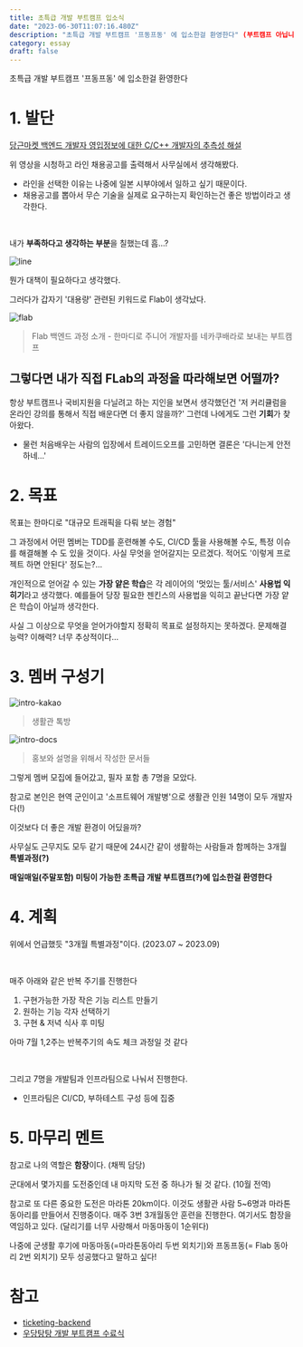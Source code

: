 ```yaml
---
title: 초특급 개발 부트캠프 입소식
date: "2023-06-30T11:07:16.480Z"
description: "초특급 개발 부트캠프 '프동프동' 에 입소한걸 환영한다" (부트캠프 아닙니다. 사이드 프로젝트입니다)
category: essay
draft: false
---
```


초특급 개발 부트캠프 '프동프동' 에 입소한걸 환영한다

# 1. 발단

[당근마켓 백엔드 개발자 영입정보에 대한 C/C++ 개발자의 추측성 해설](https://youtu.be/-DI0mHOB5Qc)

위 영상을 시청하고 라인 채용공고를 출력해서 사무실에서 생각해봤다. 

- 라인을 선택한 이유는 나중에 일본 시부야에서 일하고 싶기 때문이다.
- 채용공고를 뽑아서 무슨 기술을 실제로 요구하는지 확인하는건 좋은 방법이라고 생각한다. 

<br/>

내가 **부족하다고 생각하는 부분**을 칠했는데 흠...?

![line](./images/line.jpg)


뭔가 대책이 필요하다고 생각했다. 

그러다가 갑자기 '대용량' 관련된 키워드로 Flab이 생각났다. 

![flab](./images/flab.png)

> Flab 백엔드 과정 소개 - 한마디로 주니어 개발자를 네카쿠배라로 보내는 부트캠프


## 그렇다면 내가 직접 FLab의 과정을 따라해보면 어떨까?

항상 부트캠프나 국비지원을 다닐려고 하는 지인을 보면서 생각했던건 '저 커리큘럼을 온라인 강의를 통해서 직접 배운다면 더 좋지 않을까?' 그런데 나에게도 그런 **기회**가 찾아왔다. 
- 물런 처음배우는 사람의 입장에서 트레이드오프를 고민하면 결론은 '다니는게 안전하네...'


# 2. 목표

목표는 한마디로 "대규모 트래픽을 다뤄 보는 경험"

그 과정에서 어떤 멤버는 TDD를 훈련해볼 수도, CI/CD 툴을 사용해볼 수도, 특정 이슈를 해결해볼 수 도 있을 것이다. 사실 무엇을 얻어갈지는 모르겠다. 적어도 '이렇게 프로젝트 하면 안된다' 정도는?...

개인적으로 얻어갈 수 있는 **가장 얕은 학습**은 각 레이어의 '멋있는 툴/서비스' **사용법 익히기**라고 생각했다. 예를들어 당장 필요한 젠킨스의 사용법을 익히고 끝난다면 가장 얕은 학습이 아닐까 생각한다.

사실 그 이상으로 무엇을 얻어가야할지 정확히 목표로 설정하지는 못하겠다.  문제해결 능력? 이해력? 너무 추상적이다...

# 3. 멤버 구성기

![intro-kakao](./images/intro-kakao.png)
> 생활관 톡방

![intro-docs](./images/intro-docs.jpg)
> 홍보와 설명을 위해서 작성한 문서들

그렇게 멤버 모집에 들어갔고, 필자 포함 총 7명을 모았다. 

참고로 본인은 현역 군인이고 '소프트웨어 개발병'으로 생활관 인원 14명이 모두 개발자다(!) 

이것보다 더 좋은 개발 환경이 어딨을까?

사무실도 근무지도 모두 같기 때문에 24시간 같이 생활하는 사람들과 함께하는 3개월 **특별과정(?)**

**매일매일(주말포함) 미팅이 가능한 초특급 개발 부트캠프(?)에 입소한걸 환영한다**

# 4. 계획

위에서 언급했듯 "3개월 특별과정"이다. (2023.07 ~ 2023.09)

<br/>

매주 아래와 같은 반복 주기를 진행한다

1. 구현가능한 가장 작은 기능 리스트 만들기
2. 원하는 기능 각자 선택하기 
3. 구현 & 저녁 식사 후 미팅

아마 7월 1,2주는 반복주기의 속도 체크 과정일 것 같다

<br/>

그리고 7명을 개발팀과 인프라팀으로 나눠서 진행한다. 
- 인프라팀은 CI/CD, 부하테스트 구성 등에 집중


# 5. 마무리 멘트

참고로 나의 역할은 **함장**이다. (채찍 담당)

군대에서 몇가지를 도전중인데 내 마지막 도전 중 하나가 될 것 같다. (10월 전역)

참고로 또 다른 중요한 도전은 마라톤 20km이다. 이것도 생활관 사람 5~6명과 마라톤 동아리를 만들어서 진행중이다. 매주 3번 3개월동안 훈련을 진행한다. 여기서도 함장을 역임하고 있다. (달리기를 너무 사랑해서 마동마동이 1순위다)

나중에 군생활 후기에 마동마동(=마라톤동아리 두번 외치기)와 프동프동(= Flab 동아리 2번 외치기) 모두 성공했다고 말하고 싶다!

# 참고 
- [ticketing-backend](https://github.com/f-lab-clone/ticketing-backend/blob/main/README.md)
- [우당탕탕 개발 부트캠프 수료식](/essay/f-lab-clone-end) 
